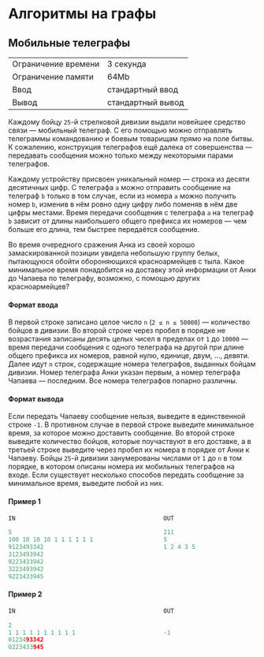 # Алгоритмы на графы

## Мобильные телеграфы

|||
| :---                | :---              |
| Ограничение времени | 3 секунда         |
| Ограничение памяти  | 64Mb              |
| Ввод                | стандартный ввод  |
| Вывод               | стандартный вывод |

Каждому бойцу `25`-й стрелковой дивизии выдали новейшее средство связи — мобильный телеграф.
С его помощью можно отправлять телеграммы командованию и боевым товарищам прямо на поле 
битвы. К сожалению, конструкция телеграфов ещё далека от совершенства — передавать сообщения 
можно только между некоторыми парами телеграфов.

Каждому устройству присвоен уникальный номер — строка из десяти десятичных цифр. С телеграфа
`a` можно отправить сообщение на телеграф `b` только в том случае, если из номера `a` можно
получить номер `b`, изменив в нём ровно одну цифру либо поменяв в нём две цифры местами.
Время передачи сообщения с телеграфа `a` на телеграф `b` зависит от длины наибольшего
общего префикса их номеров — чем больше его длина, тем быстрее передаётся сообщение.

Во время очередного сражения Анка из своей хорошо замаскированной позиции увидела небольшую 
группу белых, пытающуюся обойти обороняющихся красноармейцев с тыла. Какое минимальное время 
понадобится на доставку этой информации от Анки до Чапаева по телеграфу, возможно, с помощью 
других красноармейцев?

#### Формат ввода

В первой строке записано целое число `n` (`2 ≤ n ≤ 50000`) — количество бойцов в дивизии.
Во второй строке через пробел в порядке не возрастания записаны десять целых чисел в 
пределах от `1` до `10000` — время передачи сообщения с одного телеграфа на другой при 
длине общего префикса их номеров, равной нулю, единице, двум, …, девяти. Далее идут `n` 
строк, содержащие номера телеграфов, выданных бойцам дивизии. Номер телеграфа Анки 
указан первым, а номер телеграфа Чапаева — последним. Все номера телеграфов попарно 
различны.

#### Формат вывода

Если передать Чапаеву сообщение нельзя, выведите в единственной строке `-1`. В противном
случае в первой строке выведите минимальное время, за которое можно доставить сообщение. 
Во второй строке выведите количество бойцов, которые поучаствуют в его доставке, а в 
третьей строке выведите через пробел их номера в порядке от Анки к Чапаеву. Бойцы `25`-й
дивизии занумерованы числами от `1` до `n` в том порядке, в котором описаны номера их
мобильных телеграфов на входе. Если существует несколько способов передать сообщение
за минимальное время, выведите любой из них.

#### Пример 1

``` cpp
IN                                          OUT

5                                           211
100 10 10 10 1 1 1 1 1 1                    5
9123493342                                  1 2 4 3 5
3123493942
9223433942
3223493942
9223433945
```

#### Пример 2

``` cpp
IN                                          OUT

2
1 1 1 1 1 1 1 1 1 1                         -1
0123493342
0223433945
```
